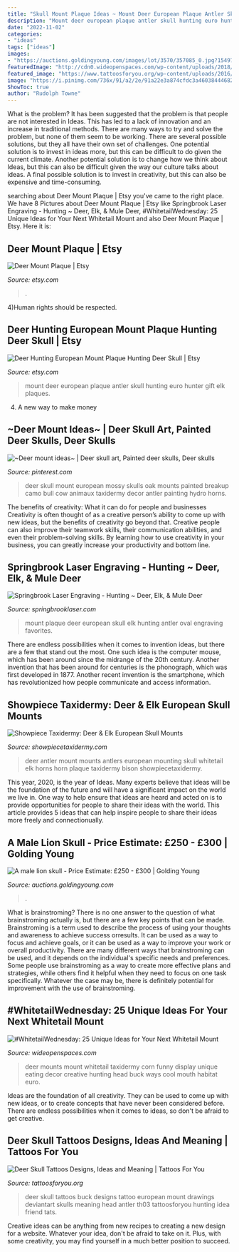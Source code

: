 ```yaml
---
title: "Skull Mount Plaque Ideas ~ Mount Deer European Plaque Antler Skull Hunting Euro Hunter Gift Elk Plaques"
description: "Mount deer european plaque antler skull hunting euro hunter gift elk plaques"
date: "2022-11-02"
categories:
- "ideas"
tags: ["ideas"]
images:
- "https://auctions.goldingyoung.com/images/lot/3570/357085_0.jpg?1549789314"
featuredImage: "http://cdn0.wideopenspaces.com/wp-content/uploads/2018/07/cornmount1.jpg"
featured_image: "https://www.tattoosforyou.org/wp-content/uploads/2016/03/Tattoos-of-Deer-Skulls.jpg"
image: "https://i.pinimg.com/736x/91/a2/2e/91a22e3a874cfdc3a46038444682cee2--bull-skulls-deer-skulls.jpg"
ShowToc: true
author: "Rudolph Towne"
---
```



What is the problem?
It has been suggested that the problem is that people are not interested in Ideas. This has led to a lack of innovation and an increase in traditional methods. There are many ways to try and solve the problem, but none of them seem to be working. There are several possible solutions, but they all have their own set of challenges. One potential solution is to invest in ideas more, but this can be difficult to do given the current climate. Another potential solution is to change how we think about Ideas, but this can also be difficult given the way our culture talks about ideas. A final possible solution is to invest in creativity, but this can also be expensive and time-consuming.

	

		
searching about Deer Mount Plaque | Etsy you've came to the right place. We have 8 Pictures about Deer Mount Plaque | Etsy like Springbrook Laser Engraving - Hunting ~ Deer, Elk, &amp; Mule Deer, #WhitetailWednesday: 25 Unique Ideas for Your Next Whitetail Mount and also Deer Mount Plaque | Etsy. Here it is:
		
    
## Deer Mount Plaque | Etsy

<img loading=lazy src="https://i.etsystatic.com/29022536/r/il/3c22ae/3012054072/il_1588xN.3012054072_lzzc.jpg" onerror="this.onerror=null;this.src='https://tse4.mm.bing.net/th?id=OIP.3uZ7GFphkThbVqcU0qjVsgHaJ3&amp;pid=15.1';" alt="Deer Mount Plaque | Etsy">

_Source: etsy.com_

>. 

	

4)Human rights should be respected.

    
## Deer Hunting European Mount Plaque Hunting Deer Skull | Etsy

<img loading=lazy src="https://i.etsystatic.com/9694511/r/il/a60704/1143950842/il_fullxfull.1143950842_el4b.jpg" onerror="this.onerror=null;this.src='https://tse3.mm.bing.net/th?id=OIP.-fAQCymsIqRjkw2_478WKQHaKw&amp;pid=15.1';" alt="Deer Hunting European Mount Plaque Hunting Deer Skull | Etsy">

_Source: etsy.com_

>mount deer european plaque antler skull hunting euro hunter gift elk plaques. 

	

4. A new way to make money 

    
## ~Deer Mount Ideas~ | Deer Skull Art, Painted Deer Skulls, Deer Skulls

<img loading=lazy src="https://i.pinimg.com/736x/91/a2/2e/91a22e3a874cfdc3a46038444682cee2--bull-skulls-deer-skulls.jpg" onerror="this.onerror=null;this.src='https://tse1.mm.bing.net/th?id=OIP.c2Ua9Af6URvV04coY01A2QHaNI&amp;pid=15.1';" alt="~Deer mount ideas~ | Deer skull art, Painted deer skulls, Deer skulls">

_Source: pinterest.com_

>deer skull mount european mossy skulls oak mounts painted breakup camo bull cow animaux taxidermy decor antler painting hydro horns. 

	

The benefits of creativity: What it can do for people and businesses
Creativity is often thought of as a creative person’s ability to come up with new ideas, but the benefits of creativity go beyond that. Creative people can also improve their teamwork skills, their communication abilities, and even their problem-solving skills. By learning how to use creativity in your business, you can greatly increase your productivity and bottom line.

    
## Springbrook Laser Engraving - Hunting ~ Deer, Elk, &amp; Mule Deer

<img loading=lazy src="http://www.springbrooklaser.com/yahoo_site_admin/assets/images/plank_mount.10382156_std.jpg" onerror="this.onerror=null;this.src='https://tse1.mm.bing.net/th?id=OIP.Hatv74WvIT3SP7QAiW6aYAHaIF&amp;pid=15.1';" alt="Springbrook Laser Engraving - Hunting ~ Deer, Elk, &amp; Mule Deer">

_Source: springbrooklaser.com_

>mount plaque deer european skull elk hunting antler oval engraving favorites. 

	

There are endless possibilities when it comes to invention ideas, but there are a few that stand out the most. One such idea is the computer mouse, which has been around since the midrange of the 20th century. Another invention that has been around for centuries is the phonograph, which was first developed in 1877. Another recent invention is the smartphone, which has revolutionized how people communicate and access information.

    
## Showpiece Taxidermy: Deer &amp; Elk European Skull Mounts

<img loading=lazy src="http://showpiecetaxidermy.com/wp-content/uploads/2015/08/20120118-whitetail-deer-antler-mount.jpg" onerror="this.onerror=null;this.src='https://tse4.mm.bing.net/th?id=OIP.DOKWdXmw9jU75Ds7oHJ7OAHaJ4&amp;pid=15.1';" alt="Showpiece Taxidermy: Deer &amp; Elk European Skull Mounts">

_Source: showpiecetaxidermy.com_

>deer antler mount mounts antlers european mounting skull whitetail elk horns horn plaque taxidermy bison showpiecetaxidermy. 

	

This year, 2020, is the year of Ideas. Many experts believe that ideas will be the foundation of the future and will have a significant impact on the world we live in. One way to help ensure that ideas are heard and acted on is to provide opportunities for people to share their ideas with the world. This article provides 5 ideas that can help inspire people to share their ideas more freely and connectionually.

    
## A Male Lion Skull - Price Estimate: £250 - £300 | Golding Young

<img loading=lazy src="https://auctions.goldingyoung.com/images/lot/3570/357085_0.jpg?1549789314" onerror="this.onerror=null;this.src='https://tse3.mm.bing.net/th?id=OIP.2GZwslL_5GFlOD6UBFx4cAHaGk&amp;pid=15.1';" alt="A male lion skull - Price Estimate: £250 - £300 | Golding Young">

_Source: auctions.goldingyoung.com_

>. 

	

What is brainstroming?
There is no one answer to the question of what brainstroming actually is, but there are a few key points that can be made. Brainstroming is a term used to describe the process of using your thoughts and awareness to achieve success orresults. It can be used as a way to focus and achieve goals, or it can be used as a way to improve your work or overall productivity. There are many different ways that brainstroming can be used, and it depends on the individual's specific needs and preferences. Some people use brainstroming as a way to create more effective plans and strategies, while others find it helpful when they need to focus on one task specifically. Whatever the case may be, there is definitely potential for improvement with the use of brainstroming.

    
## #WhitetailWednesday: 25 Unique Ideas For Your Next Whitetail Mount

<img loading=lazy src="http://cdn0.wideopenspaces.com/wp-content/uploads/2018/07/cornmount1.jpg" onerror="this.onerror=null;this.src='https://tse4.mm.bing.net/th?id=OIP.-MdqGkNRzMq8lSV8hDYkVQHaLH&amp;pid=15.1';" alt="#WhitetailWednesday: 25 Unique Ideas for Your Next Whitetail Mount">

_Source: wideopenspaces.com_

>deer mounts mount whitetail taxidermy corn funny display unique eating decor creative hunting head buck ways cool mouth habitat euro. 

	

Ideas are the foundation of all creativity. They can be used to come up with new ideas, or to create concepts that have never been considered before. There are endless possibilities when it comes to ideas, so don't be afraid to get creative.

    
## Deer Skull Tattoos Designs, Ideas And Meaning | Tattoos For You

<img loading=lazy src="https://www.tattoosforyou.org/wp-content/uploads/2016/03/Tattoos-of-Deer-Skulls.jpg" onerror="this.onerror=null;this.src='https://tse1.mm.bing.net/th?id=OIP.3wVLhcPpkt8XssIiv1j5owHaJ4&amp;pid=15.1';" alt="Deer Skull Tattoos Designs, Ideas and Meaning | Tattoos For You">

_Source: tattoosforyou.org_

>deer skull tattoos buck designs tattoo european mount drawings deviantart skulls meaning head antler th03 tattoosforyou hunting idea friend tats. 

	

Creative ideas can be anything from new recipes to creating a new design for a website. Whatever your idea, don't be afraid to take on it. Plus, with some creativity, you may find yourself in a much better position to succeed.

